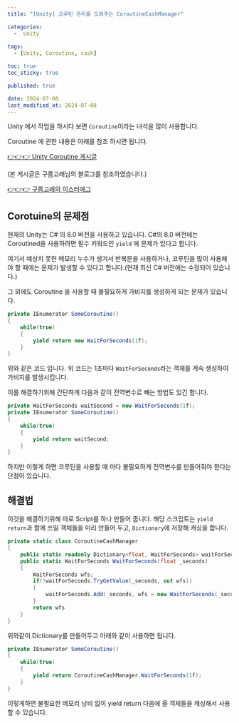 ```yaml
---
title: "[Unity] 코루틴 관리를 도와주는 CoroutineCashManager"

categories:
  -  Unity
  
tags:
  - [Unity, Coroutine, cash]

toc: true
toc_sticky: true

published: true

date: 2024-07-08
last_modified_at: 2024-07-08
---
```


Unity 에서 작업을 하시다 보면 `Coroutine`이라는 녀석을 많이 사용합니다.

Coroutine 에 관한 내용은 아래를 참조 하시면 됩니다.

[👉👉👉  Unity Coroutine 게시글](https://kdw98tg.github.io/unity/Coroutine-%ED%99%9C%EC%9A%A9%EB%B2%95/)


(본 게시글은 구름고래님의 블로그를 참조하였습니다.)

[👉👉👉  구름고래의 이스터에그](http://blog.naver.com/kch8246)
## Corotuine의 문제점
현재의 Unity는 C# 의 8.0 버전을 사용하고 있습니다. C#의 8.0 버전에는 Coroutined을 사용하려면 필수 키워드인 `yield` 에 문제가 있다고 합니다.

여기서 예상치 못한 메모리 누수가 생겨서 반복문을 사용하거나, 코루틴을 많이 사용해야 할 때에는 문제가 발생할 수 있다고 합니다.(현재 최신 C# 버전에는 수정되어 있습니다.)

그 외에도 Coroutine 을 사용할 때 불필요하게 가비지를 생성하게 되는 문제가 있습니다.
```csharp
private IEnumerator SomeCoroutine()
{
	while(true)
	{
		yield return new WaitForSeconds(1f);
	}
}
```
위와 같은 코드 입니다. 위 코드는 1초마다 `WaitForSeconds`라는 객체를 계속 생성하여 가비지를 발생시킵니다.

이를 해결하기위해 간단하게 다음과 같이 전역변수로 빼는 방법도 있긴 합니다.
```csharp
private WaitForSeconds waitSecond = new WaitForSeconds(1f);
private IEnumerator SomeCoroutine()
{
	while(true)
	{
		yield return waitSecond;
	}
}
```

하지만 이렇게 하면 코루틴을 사용할 때 마다 불필요하게 전역변수를 만들어줘야 한다는 단점이 있습니다.

## 해결법

이것을 해결하기위해 따로 Script를 하나 만들어 줍니다. 해당 스크립트는 `yield return`과 함께 쓰일 객체들을 미리 만들어 두고, `Dictionary`에 저장해 캐싱을 합니다.

```csharp
private static class CoroutineCashManager
{
	public static readonly Dictionary<float, WaitForSeconds> waitForSeconds = new Dictionary<float, WaitForSeconds>();
	public static WaitForSeconds WaitForSeconds(float _seconds)
	{
		WaitForSeconds wfs;
		if(!waitForSeconds.TryGetValue(_seconds, out wfs))
		{
			waitForSeconds.Add(_seconds, wfs = new WaitForSeconds(_seconds));
		}
		return wfs
	}
}
```

위와같이 Dictionary를 만들어두고 아래와 같이 사용하면 됩니다.

```csharp
private IEnumerator SomeCoroutine()
{
	while(true)
	{
		yield return CoroutineCashManager.WaitForSeconds(1f);
	}
}
```

이렇게하면 불필요한 메모리 낭비 없이 yield return 다음에 올 객체들을 캐싱해서 사용할 수 있습니다.